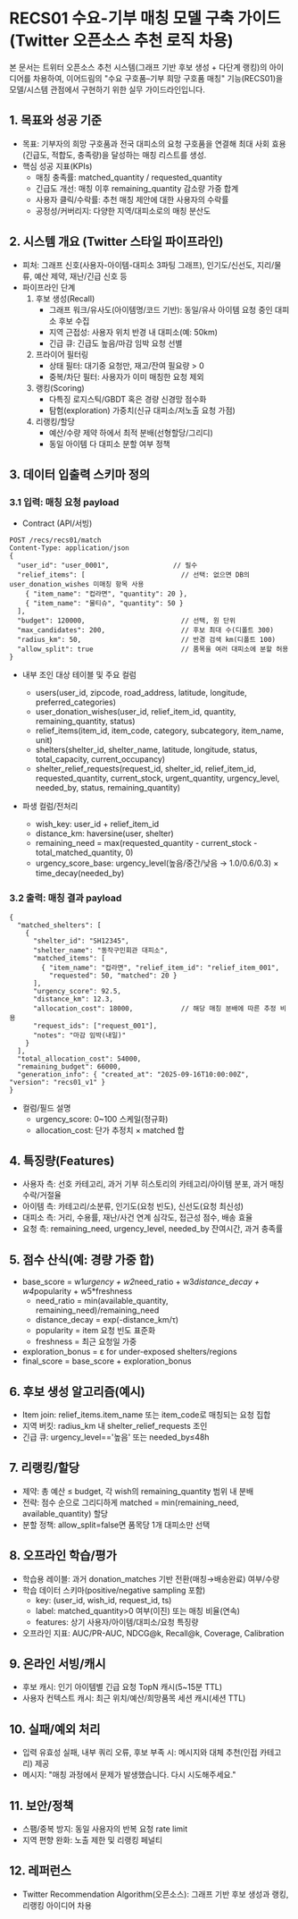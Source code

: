 # RECS01 수요-기부 매칭 모델 구축 가이드 (Twitter 오픈소스 추천 로직 차용)

본 문서는 트위터 오픈소스 추천 시스템(그래프 기반 후보 생성 + 다단계 랭킹)의 아이디어를 차용하여, 이어드림의 "수요 구호품–기부 희망 구호품 매칭" 기능(RECS01)을 모델/시스템 관점에서 구현하기 위한 실무 가이드라인입니다.

## 1. 목표와 성공 기준
- 목표: 기부자의 희망 구호품과 전국 대피소의 요청 구호품을 연결해 최대 사회 효용(긴급도, 적합도, 충족량)을 달성하는 매칭 리스트를 생성.
- 핵심 성공 지표(KPIs)
  - 매칭 충족률: matched_quantity / requested_quantity
  - 긴급도 개선: 매칭 이후 remaining_quantity 감소량 가중 합계
  - 사용자 클릭/수락률: 추천 매칭 제안에 대한 사용자의 수락률
  - 공정성/커버리지: 다양한 지역/대피소로의 매칭 분산도

## 2. 시스템 개요 (Twitter 스타일 파이프라인)
- 피처: 그래프 신호(사용자-아이템-대피소 3파팅 그래프), 인기도/신선도, 지리/물류, 예산 제약, 재난/긴급 신호 등
- 파이프라인 단계
  1) 후보 생성(Recall)
     - 그래프 워크/유사도(아이템명/코드 기반): 동일/유사 아이템 요청 중인 대피소 후보 수집
     - 지역 근접성: 사용자 위치 반경 내 대피소(예: 50km)
     - 긴급 큐: 긴급도 높음/마감 임박 요청 선별
  2) 프라이어 필터링
     - 상태 필터: 대기중 요청만, 재고/잔여 필요량 > 0
     - 중복/차단 필터: 사용자가 이미 매칭한 요청 제외
  3) 랭킹(Scoring)
     - 다특징 로지스틱/GBDT 혹은 경량 신경망 점수화
     - 탐험(exploration) 가중치(신규 대피소/저노출 요청 가점)
  4) 리랭킹/할당
     - 예산/수량 제약 하에서 최적 분배(선형할당/그리디)
     - 동일 아이템 다 대피소 분할 여부 정책

## 3. 데이터 입출력 스키마 정의

### 3.1 입력: 매칭 요청 payload
- Contract (API/서빙)
```
POST /recs/recs01/match
Content-Type: application/json
{
  "user_id": "user_0001",                // 필수
  "relief_items": [                        // 선택: 없으면 DB의 user_donation_wishes 미매칭 항목 사용
    { "item_name": "컵라면", "quantity": 20 },
    { "item_name": "물티슈", "quantity": 50 }
  ],
  "budget": 120000,                        // 선택, 원 단위
  "max_candidates": 200,                   // 후보 최대 수(디폴트 300)
  "radius_km": 50,                         // 반경 검색 km(디폴트 100)
  "allow_split": true                      // 품목을 여러 대피소에 분할 허용
}
```

- 내부 조인 대상 테이블 및 주요 컬럼
  - users(user_id, zipcode, road_address, latitude, longitude, preferred_categories)
  - user_donation_wishes(user_id, relief_item_id, quantity, remaining_quantity, status)
  - relief_items(item_id, item_code, category, subcategory, item_name, unit)
  - shelters(shelter_id, shelter_name, latitude, longitude, status, total_capacity, current_occupancy)
  - shelter_relief_requests(request_id, shelter_id, relief_item_id, requested_quantity, current_stock,
    urgent_quantity, urgency_level, needed_by, status, remaining_quantity)

- 파생 컬럼/전처리
  - wish_key: user_id + relief_item_id
  - distance_km: haversine(user, shelter)
  - remaining_need = max(requested_quantity - current_stock - total_matched_quantity, 0)
  - urgency_score_base: urgency_level(높음/중간/낮음 → 1.0/0.6/0.3) × time_decay(needed_by)

### 3.2 출력: 매칭 결과 payload
```
{
  "matched_shelters": [
    {
      "shelter_id": "SH12345",
      "shelter_name": "동작구민회관 대피소",
      "matched_items": [
        { "item_name": "컵라면", "relief_item_id": "relief_item_001",
          "requested": 50, "matched": 20 }
      ],
      "urgency_score": 92.5,
      "distance_km": 12.3,
      "allocation_cost": 18000,            // 해당 매칭 분배에 따른 추정 비용
      "request_ids": ["request_001"],
      "notes": "마감 임박(내일)"
    }
  ],
  "total_allocation_cost": 54000,
  "remaining_budget": 66000,
  "generation_info": { "created_at": "2025-09-16T10:00:00Z", "version": "recs01_v1" }
}
```

- 컬럼/필드 설명
  - urgency_score: 0~100 스케일(정규화)
  - allocation_cost: 단가 추정치 × matched 합

## 4. 특징량(Features)
- 사용자 측: 선호 카테고리, 과거 기부 히스토리의 카테고리/아이템 분포, 과거 매칭 수락/거절율
- 아이템 측: 카테고리/소분류, 인기도(요청 빈도), 신선도(요청 최신성)
- 대피소 측: 거리, 수용률, 재난/사건 연계 심각도, 접근성 점수, 배송 효율
- 요청 측: remaining_need, urgency_level, needed_by 잔여시간, 과거 충족률

## 5. 점수 산식(예: 경량 가중 합)
- base_score = w1*urgency + w2*need_ratio + w3*distance_decay + w4*popularity + w5*freshness
  - need_ratio = min(available_quantity, remaining_need)/remaining_need
  - distance_decay = exp(-distance_km/τ)
  - popularity = item 요청 빈도 표준화
  - freshness = 최근 요청일 가중
- exploration_bonus = ε for under-exposed shelters/regions
- final_score = base_score + exploration_bonus

## 6. 후보 생성 알고리즘(예시)
- Item join: relief_items.item_name 또는 item_code로 매칭되는 요청 집합
- 지역 버킷: radius_km 내 shelter_relief_requests 조인
- 긴급 큐: urgency_level=='높음' 또는 needed_by≤48h

## 7. 리랭킹/할당
- 제약: 총 예산 ≤ budget, 각 wish의 remaining_quantity 범위 내 분배
- 전략: 점수 순으로 그리디하게 matched = min(remaining_need, available_quantity) 할당
- 분할 정책: allow_split=false면 품목당 1개 대피소만 선택

## 8. 오프라인 학습/평가
- 학습용 레이블: 과거 donation_matches 기반 전환(매칭→배송완료) 여부/수량
- 학습 데이터 스키마(positive/negative sampling 포함)
  - key: (user_id, wish_id, request_id, ts)
  - label: matched_quantity>0 여부(이진) 또는 매칭 비율(연속)
  - features: 상기 사용자/아이템/대피소/요청 특징량
- 오프라인 지표: AUC/PR-AUC, NDCG@k, Recall@k, Coverage, Calibration

## 9. 온라인 서빙/캐시
- 후보 캐시: 인기 아이템별 긴급 요청 TopN 캐시(5~15분 TTL)
- 사용자 컨텍스트 캐시: 최근 위치/예산/희망품목 세션 캐시(세션 TTL)

## 10. 실패/예외 처리
- 입력 유효성 실패, 내부 쿼리 오류, 후보 부족 시: 메시지와 대체 추천(인접 카테고리) 제공
- 메시지: "매칭 과정에서 문제가 발생했습니다. 다시 시도해주세요."

## 11. 보안/정책
- 스팸/중복 방지: 동일 사용자의 반복 요청 rate limit
- 지역 편향 완화: 노출 제한 및 리랭킹 페널티

## 12. 레퍼런스
- Twitter Recommendation Algorithm(오픈소스): 그래프 기반 후보 생성과 랭킹, 리랭킹 아이디어 차용
